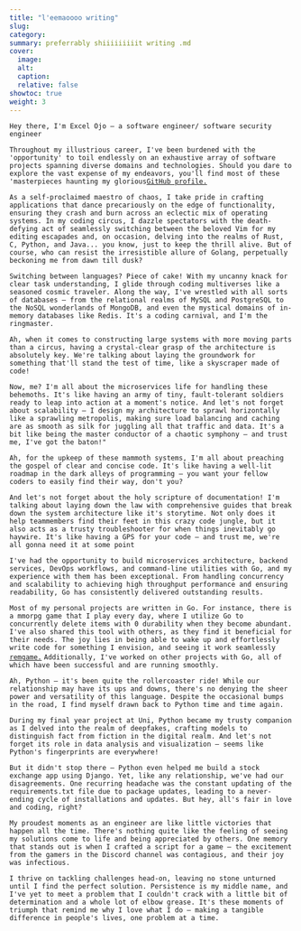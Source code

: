 ```yaml
---
title: "l'eemaoooo writing"
slug:
category:
summary: preferrably shiiiiiiiiit writing .md
cover:
  image:
  alt:
  caption:
  relative: false
showtoc: true
weight: 3
---
```


`Hey there, I'm Excel Ojo – a software engineer/ software security engineer`  

`Throughout my illustrious career, I've been burdened with the 'opportunity' to toil endlessly on an exhaustive array of software projects spanning diverse domains and technologies. Should you dare to explore the vast expense of my endeavors, you'll find most of these 'masterpieces haunting my glorious`[`GitHub profile.`](https://github.com/Dudeiebot)

`As a self-proclaimed maestro of chaos, I take pride in crafting applications that dance precariously on the edge of functionality, ensuring they crash and burn across an eclectic mix of operating systems. In my coding circus, I dazzle spectators with the death-defying act of seamlessly switching between the beloved Vim for my editing escapades and, on occasion, delving into the realms of Rust, C, Python, and Java... you know, just to keep the thrill alive. But of course, who can resist the irresistible allure of Golang, perpetually beckoning me from dawn till dusk?`

`Switching between languages? Piece of cake! With my uncanny knack for clear task understanding, I glide through coding multiverses like a seasoned cosmic traveler. Along the way, I've wrestled with all sorts of databases – from the relational realms of MySQL and PostgreSQL to the NoSQL wonderlands of MongoDB, and even the mystical domains of in-memory databases like Redis. It's a coding carnival, and I'm the ringmaster.`

`Ah, when it comes to constructing large systems with more moving parts than a circus, having a crystal-clear grasp of the architecture is absolutely key. We're talking about laying the groundwork for something that'll stand the test of time, like a skyscraper made of code!`

`Now, me? I'm all about the microservices life for handling these behemoths. It's like having an army of tiny, fault-tolerant soldiers ready to leap into action at a moment's notice. And let's not forget about scalability – I design my architecture to sprawl horizontally like a sprawling metropolis, making sure load balancing and caching are as smooth as silk for juggling all that traffic and data. It's a bit like being the master conductor of a chaotic symphony – and trust me, I've got the baton!"`

`Ah, for the upkeep of these mammoth systems, I'm all about preaching the gospel of clear and concise code. It's like having a well-lit roadmap in the dark alleys of programming – you want your fellow coders to easily find their way, don't you?`

`And let's not forget about the holy scripture of documentation! I'm talking about laying down the law with comprehensive guides that break down the system architecture like it's storytime. Not only does it help teammembers find their feet in this crazy code jungle, but it also acts as a trusty troubleshooter for when things inevitably go haywire. It's like having a GPS for your code – and trust me, we're all gonna need it at some point`


`I've had the opportunity to build microservices architecture, backend services, DevOps workflows, and command-line utilities with Go, and my experience with them has been exceptional. From handling concurrency and scalability to achieving high throughput performance and ensuring readability, Go has consistently delivered outstanding results.`

`Most of my personal projects are written in Go. For instance, there is a mmorpg game that I play every day, where I utilize Go to concurrently delete items with 0 durability when they become abundant. I've also shared this tool with others, as they find it beneficial for their needs. The joy lies in being able to wake up and effortlessly write code for something I envision, and seeing it work seamlessly`
[`remgame.`](https://github.com/Dudeiebot/RemGame)
`Additionally, I've worked on other projects with Go, all of which have been successful and are running smoothly.`

`Ah, Python – it's been quite the rollercoaster ride! While our relationship may have its ups and downs, there's no denying the sheer power and versatility of this language. Despite the occasional bumps in the road, I find myself drawn back to Python time and time again.`

`During my final year project at Uni, Python became my trusty companion as I delved into the realm of deepfakes, crafting models to distinguish fact from fiction in the digital realm. And let's not forget its role in data analysis and visualization – seems like Python's fingerprints are everywhere!`

`But it didn't stop there – Python even helped me build a stock exchange app using Django. Yet, like any relationship, we've had our disagreements. One recurring headache was the constant updating of the requirements.txt file due to package updates, leading to a never-ending cycle of installations and updates. But hey, all's fair in love and coding, right?`

`My proudest moments as an engineer are like little victories that happen all the time. There's nothing quite like the feeling of seeing my solutions come to life and being appreciated by others. One memory that stands out is when I crafted a script for a game – the excitement from the gamers in the Discord channel was contagious, and their joy was infectious.`

`I thrive on tackling challenges head-on, leaving no stone unturned until I find the perfect solution. Persistence is my middle name, and I've yet to meet a problem that I couldn't crack with a little bit of determination and a whole lot of elbow grease. It's these moments of triumph that remind me why I love what I do – making a tangible difference in people's lives, one problem at a time.`
